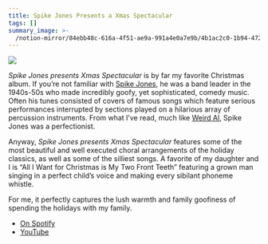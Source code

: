 ```yaml
---
title: Spike Jones Presents a Xmas Spectacular
tags: []
summary_image: >-
  /notion-mirror/84ebb48c-616a-4f51-ae9a-991a4e0a7e9b/4b1ac2c0-1b94-4726-a037-89bc8e8a321c/Untitled.png
---
```

![](/notion-mirror/84ebb48c-616a-4f51-ae9a-991a4e0a7e9b/4b1ac2c0-1b94-4726-a037-89bc8e8a321c/Untitled.png)

_Spike Jones presents Xmas Spectacular_ is by far my favorite Christmas album. If you’re not familiar with [Spike Jones](https://en.wikipedia.org/wiki/Spike_Jones), he was a band leader in the 1940s-50s who made incredibly goofy, yet sophisticated, comedy music. Often his tunes consisted of covers of famous songs which feature serious performances interrupted by sections played on a hilarious array of percussion instruments. From what I’ve read, much like [Weird Al](https://en.wikipedia.org/wiki/%22Weird_Al%22_Yankovic), Spike Jones was a perfectionist.

Anyway, _Spike Jones presents Xmas Spectacular_ features some of the most beautiful and well executed choral arrangements of the holiday classics, as well as some of the silliest songs. A favorite of my daughter and I is “All I Want for Christmas is My Two Front Teeth” featuring a grown man singing in a perfect child’s voice and making every sibilant phoneme whistle.

For me, it perfectly captures the lush warmth and family goofiness of spending the holidays with my family.

- [On Spotify](https://open.spotify.com/album/4NB0SeV8QBX2aDxeQFLtx6?si=m_MCIaxRR7aIjPygWurMag)
- [YouTube](https://youtube.com/playlist?list=OLAK5uy_kbWhzOjGLpPikxJ9gP7wXfczy_k9nyFAg)
